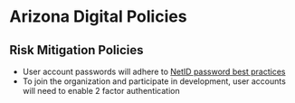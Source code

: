 # Arizona Digital Policies

## Risk Mitigation Policies
- User account passwords will adhere to [NetID password best practices](https://it.arizona.edu/documentation/ua-netid-password-change-best-practices)
- To join the organization and participate in development, user accounts will need to enable 2 factor authentication

